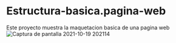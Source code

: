 # Estructura-basica.pagina-web
Este proyecto muestra la maquetacion basica de una pagina web
![Captura de pantalla 2021-10-19 202114](https://user-images.githubusercontent.com/92793348/138012631-2fbc0bd5-1cce-45c4-98b5-4684255cc68a.png)
